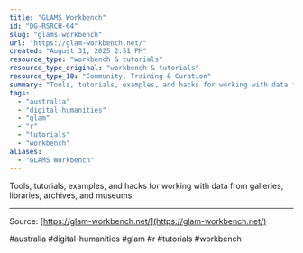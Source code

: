 ```yaml
---
title: "GLAMS Workbench"
id: "DG-RSRCH-64"
slug: "glams-workbench"
url: "https://glam-workbench.net/"
created: "August 31, 2025 2:51 PM"
resource_type: "workbench & tutorials"
resource_type_original: "workbench & tutorials"
resource_type_10: "Community, Training & Curation"
summary: "Tools, tutorials, examples, and hacks for working with data from galleries, libraries, archives, and museums."
tags:
  - "australia"
  - "digital-humanities"
  - "glam"
  - "r"
  - "tutorials"
  - "workbench"
aliases:
  - "GLAMS Workbench"
---
```


Tools, tutorials, examples, and hacks for working with data from galleries, libraries, archives, and museums.

---

Source: [https://glam-workbench.net/](https://glam-workbench.net/)

#australia #digital-humanities #glam #r #tutorials #workbench

